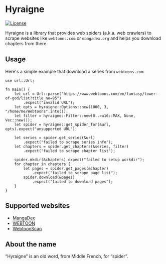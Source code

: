 # Hyraigne

[![License](https://img.shields.io/badge/License-BSD%203--Clause-blue.svg)](https://opensource.org/licenses/BSD-3-Clause)

Hyraigne is a library that provides web spiders (a.k.a. web crawlers) to scrape
websites like `webtoons.com` or `mangadex.org` and helps you download chapters
from there.

## Usage

Here's a simple example that download a series from `webtoons.com`:

```rust,no_run
use url::Url;

fn main() {
    let url = Url::parse("https://www.webtoons.com/en/fantasy/tower-of-god/list?title_no=95")
        .expect("invalid URL");
    let opts = hyraigne::Options::new(1000, 3, "/home/me/Webtoons".into());
    let filter = hyraigne::Filter::new(0..=u16::MAX, None, Vec::new());
    let spider = hyraigne::get_spider_for(&url, opts).expect("unsupported URL");

    let series = spider.get_series(&url)
        .expect("failed to scrape series info");
    let chapters = spider.get_chapters(&series, filter)
        .expect("failed to scrape chapter list");

    spider.mkdir(&chapters).expect("failed to setup workdir");
    for chapter in chapters {
        let pages = spider.get_pages(&chapter)
            .expect("failed to scrape page list");
        spider.download(&pages)
            .expect("failed to download pages");
    }
}
```

## Supported websites

- [MangaDex](https://mangadex.org/)
- [WEBTOON](https://www.webtoons.com/)
- [WebtoonScan](https://webtoonscan.com/)

## About the name

“Hyraigne” is an old word, from Middle French, for “spider”.
